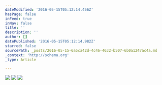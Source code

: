 ```yaml
---
dateModified: '2016-05-15T05:12:14.456Z'
hasPage: false
inFeed: true
inNav: false
title: ''
description: ''
author: []
datePublished: '2016-05-15T05:12:14.982Z'
starred: false
sourcePath: _posts/2016-05-15-6a5ca42d-4c46-4632-b507-6b0a1247ac4a.md
_context: 'http://schema.org'
_type: Article

---
```

![](https://the-grid-user-content.s3-us-west-2.amazonaws.com/caafe7a9-acc1-4f73-9933-5018899c77ed.jpg)
![](https://the-grid-user-content.s3-us-west-2.amazonaws.com/159e2086-b02e-48f4-ad8d-ad35ba5cff16.jpg)
![](https://the-grid-user-content.s3-us-west-2.amazonaws.com/0cae71e8-746c-4dfd-9a68-f3010e705dc8.jpg)